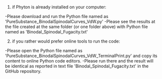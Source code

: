 1) if Phyton is already installed on your computer:

-Please download and run the Python file named as 'PureSubstance_BinodalSpinodalCurves_VdW.py'
-Please see the results at the file created at the same folder (or one folder above) with Python file named as 'Binodal_Spinodal_Fugacity.txt'

2) if you rather would prefer online tools to run the code:

-Please open the Python file named as 'PureSubstance_BinodalSpinodalCurves_VdW_TerminalPrint.py' and copy its content to online Python code editors.
-Please run there and the result will be identical as reported in text file 'Binodal_Spinodal_Fugacity.txt' in the GitHub repository. 



